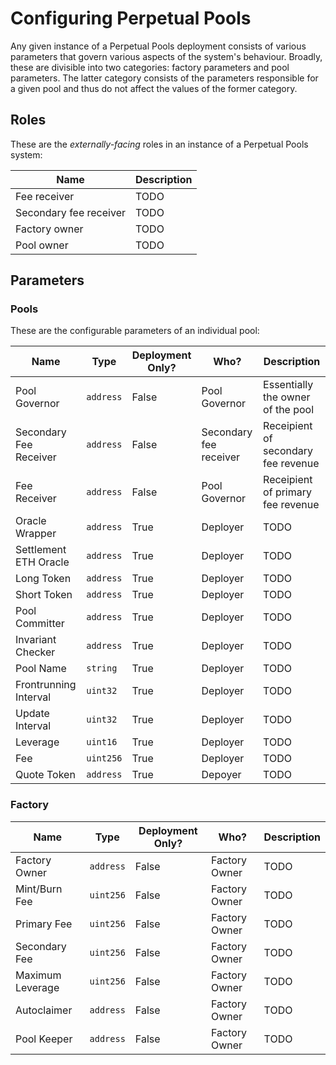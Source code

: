 # Configuring Perpetual Pools #

Any given instance of a Perpetual Pools deployment consists of various
parameters that govern various aspects of the system's behaviour. Broadly, these
are divisible into two categories: factory parameters and pool parameters. The
latter category consists of the parameters responsible for a given pool and thus
do not affect the values of the former category.

## Roles ##

These are the *externally-facing* roles in an instance of a Perpetual Pools
system:

| Name | Description |
| --- | --- |
| Fee receiver | TODO |
| Secondary fee receiver | TODO |
| Factory owner | TODO |
| Pool owner | TODO |

## Parameters ##

### Pools ###

These are the configurable parameters of an individual pool:

| Name | Type | Deployment Only? | Who? | Description |
| --- | --- | --- | --- | --- |
| Pool Governor | `address` | False | Pool Governor | Essentially the owner of the pool |
| Secondary Fee Receiver | `address` | False | Secondary fee receiver | Receipient of secondary fee revenue |
| Fee Receiver | `address` | False | Pool Governor | Receipient of primary fee revenue |
| Oracle Wrapper | `address` | True | Deployer | TODO |
| Settlement ETH Oracle | `address` | True | Deployer | TODO |
| Long Token | `address` | True | Deployer | TODO |
| Short Token | `address` | True | Deployer | TODO |
| Pool Committer | `address` | True | Deployer | TODO |
| Invariant Checker | `address` | True | Deployer | TODO |
| Pool Name | `string` | True | Deployer | TODO |
| Frontrunning Interval | `uint32` | True | Deployer | TODO |
| Update Interval | `uint32` | True | Deployer | TODO |
| Leverage | `uint16` | True | Deployer | TODO |
| Fee | `uint256` | True | Deployer | TODO |
| Quote Token | `address` | True | Depoyer | TODO |

### Factory ###

| Name | Type | Deployment Only? | Who? | Description |
| --- | --- | --- | --- | --- |
| Factory Owner | `address` | False | Factory Owner | TODO |
| Mint/Burn Fee | `uint256` | False | Factory Owner | TODO |
| Primary Fee | `uint256` | False | Factory Owner | TODO |
| Secondary Fee | `uint256` | False | Factory Owner | TODO |
| Maximum Leverage | `uint256` | False | Factory Owner | TODO |
| Autoclaimer | `address` | False | Factory Owner | TODO |
| Pool Keeper | `address` | False | Factory Owner | TODO |

